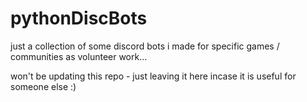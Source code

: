# pythonDiscBots

just a collection of some discord bots i made for specific games / communities as volunteer work...

won't be updating this repo - just leaving it here incase it is useful for someone else :)
